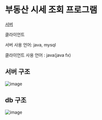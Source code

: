 # 부동산 시세 조회 프로그램

[서버](https://github.com/HoChangSUNG/creativeProjectServer)

클라이언트

서버 사용 언어: java, mysql

클라이언트 사용 언어 : java(java fx)

## 서버 구조

![image](https://velog.velcdn.com/images/hochang/post/d09d73a4-aedc-4677-848d-d64aefb5af2b/image.png)


## db 구조

![image](https://user-images.githubusercontent.com/76422685/176338054-431fe34e-e42b-4dc9-a457-4beb493737c9.png)

